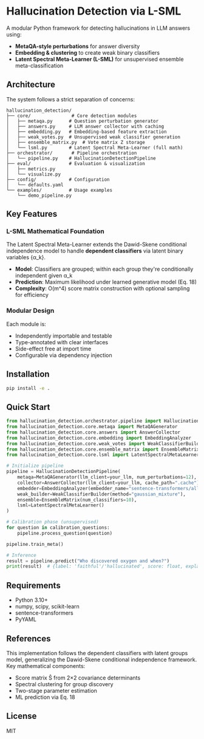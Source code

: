 # Hallucination Detection via L-SML

A modular Python framework for detecting hallucinations in LLM answers using:
- **MetaQA-style perturbations** for answer diversity
- **Embedding & clustering** to create weak binary classifiers
- **Latent Spectral Meta-Learner (L-SML)** for unsupervised ensemble meta-classification

## Architecture

The system follows a strict separation of concerns:

```
hallucination_detection/
├── core/               # Core detection modules
│   ├── metaqa.py      # Question perturbation generator
│   ├── answers.py     # LLM answer collector with caching
│   ├── embedding.py   # Embedding-based feature extraction
│   ├── weak_votes.py  # Unsupervised weak classifier generation
│   ├── ensemble_matrix.py  # Vote matrix Z storage
│   └── lsml.py        # Latent Spectral Meta-Learner (full math)
├── orchestrator/       # Pipeline orchestration
│   └── pipeline.py    # HallucinationDetectionPipeline
├── eval/              # Evaluation & visualization
│   ├── metrics.py
│   └── visualize.py
├── config/            # Configuration
│   └── defaults.yaml
└── examples/          # Usage examples
    └── demo_pipeline.py
```

## Key Features

### L-SML Mathematical Foundation

The Latent Spectral Meta-Learner extends the Dawid-Skene conditional independence model to handle **dependent classifiers** via latent binary variables {α_k}. 

- **Model**: Classifiers are grouped; within each group they're conditionally independent given α_k
- **Prediction**: Maximum likelihood under learned generative model (Eq. 18)
- **Complexity**: O(m^4) score matrix construction with optional sampling for efficiency

### Modular Design

Each module is:
- Independently importable and testable
- Type-annotated with clear interfaces
- Side-effect free at import time
- Configurable via dependency injection

## Installation

```bash
pip install -e .
```

## Quick Start

```python
from hallucination_detection.orchestrator.pipeline import HallucinationDetectionPipeline
from hallucination_detection.core.metaqa import MetaQAGenerator
from hallucination_detection.core.answers import AnswerCollector
from hallucination_detection.core.embedding import EmbeddingAnalyzer
from hallucination_detection.core.weak_votes import WeakClassifierBuilder
from hallucination_detection.core.ensemble_matrix import EnsembleMatrix
from hallucination_detection.core.lsml import LatentSpectralMetaLearner

# Initialize pipeline
pipeline = HallucinationDetectionPipeline(
    metaqa=MetaQAGenerator(llm_client=your_llm, num_perturbations=12),
    collector=AnswerCollector(llm_client=your_llm, cache_path=".cache"),
    embedder=EmbeddingAnalyzer(embedder_name="sentence-transformers/all-mpnet-base-v2"),
    weak_builder=WeakClassifierBuilder(method="gaussian_mixture"),
    ensemble=EnsembleMatrix(num_classifiers=10),
    lsml=LatentSpectralMetaLearner()
)

# Calibration phase (unsupervised)
for question in calibration_questions:
    pipeline.process_question(question)

pipeline.train_meta()

# Inference
result = pipeline.predict("Who discovered oxygen and when?")
print(result)  # {label: 'faithful'/'hallucinated', score: float, explanation: dict}
```

## Requirements

- Python 3.10+
- numpy, scipy, scikit-learn
- sentence-transformers
- PyYAML

## References

This implementation follows the dependent classifiers with latent groups model, generalizing the Dawid-Skene conditional independence framework. Key mathematical components:

- Score matrix Ŝ from 2×2 covariance determinants
- Spectral clustering for group discovery
- Two-stage parameter estimation
- ML prediction via Eq. 18

## License

MIT
